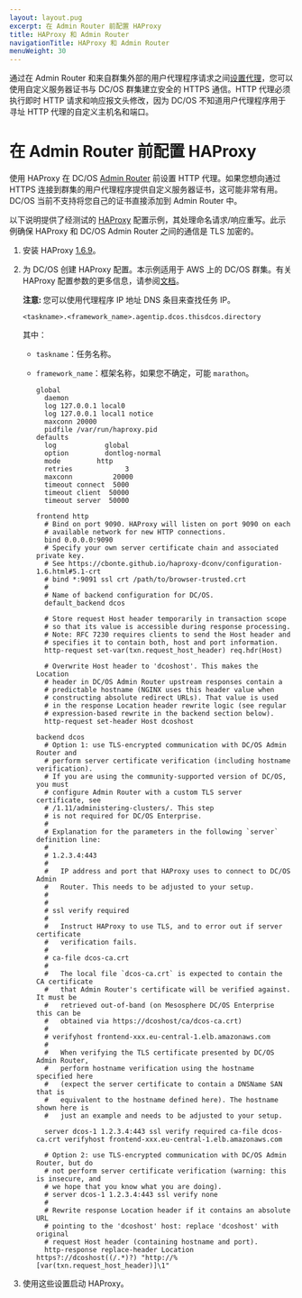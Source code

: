 ```yaml
---
layout: layout.pug
excerpt: 在 Admin Router 前配置 HAProxy
title: HAProxy 和 Admin Router
navigationTitle: HAProxy 和 Admin Router
menuWeight: 30
---
```



通过在 Admin Router 和来自群集外部的用户代理程序请求之间[设置代理](#HAProxy)，您可以使用自定义服务器证书与 DC/OS 群集建立安全的 HTTPS 通信。HTTP 代理必须执行即时 HTTP 请求和响应报文头修改，因为 DC/OS 不知道用户代理程序用于寻址 HTTP 代理的自定义主机名和端口。

# <a name="HAProxy"></a>在 Admin Router 前配置 HAProxy

使用 HAProxy 在 DC/OS [Admin Router](/cn/1.11/overview/architecture/components/#admin-router) 前设置 HTTP 代理。如果您想向通过 HTTPS 连接到群集的用户代理程序提供自定义服务器证书，这可能非常有用。DC/OS 当前不支持将您自己的证书直接添加到 Admin Router 中。

以下说明提供了经测试的 [HAProxy](http://www.haproxy.org/) 配置示例，其处理命名请求/响应重写。此示例确保 HAProxy 和 DC/OS Admin Router 之间的通信是 TLS 加密的。

1. 安装 HAProxy [1.6.9](http://www.haproxy.org/#down)。

1. 为 DC/OS 创建 HAProxy 配置。本示例适用于 AWS 上的 DC/OS 群集。有关 HAProxy 配置参数的更多信息，请参阅[文档](https://cbonte.github.io/haproxy-dconv/configuration-1.6.html#3)。

    <p class="message--note"><strong>注意: </strong>您可以使用代理程序 IP 地址 DNS 条目来查找任务 IP。</p>

      ```
      <taskname>.<framework_name>.agentip.dcos.thisdcos.directory
      ```

    其中：

    * `taskname`：任务名称。
    * `framework_name`：框架名称，如果您不确定，可能 `marathon`。

      ```
      global
        daemon
        log 127.0.0.1 local0
        log 127.0.0.1 local1 notice
        maxconn 20000
        pidfile /var/run/haproxy.pid
      defaults
        log            global
        option         dontlog-normal
        mode		 http
        retries             3
        maxconn          20000
        timeout connect  5000
        timeout client  50000
        timeout server  50000

      frontend http
        # Bind on port 9090. HAProxy will listen on port 9090 on each
        # available network for new HTTP connections.
        bind 0.0.0.0:9090
        # Specify your own server certificate chain and associated private key.
        # See https://cbonte.github.io/haproxy-dconv/configuration-1.6.html#5.1-crt
        # bind *:9091 ssl crt /path/to/browser-trusted.crt
        #
        # Name of backend configuration for DC/OS.
        default_backend dcos

        # Store request Host header temporarily in transaction scope
        # so that its value is accessible during response processing.
        # Note: RFC 7230 requires clients to send the Host header and
        # specifies it to contain both, host and port information.
        http-request set-var(txn.request_host_header) req.hdr(Host)

        # Overwrite Host header to 'dcoshost'. This makes the Location
        # header in DC/OS Admin Router upstream responses contain a
        # predictable hostname (NGINX uses this header value when
        # constructing absolute redirect URLs). That value is used
        # in the response Location header rewrite logic (see regular
        # expression-based rewrite in the backend section below).
        http-request set-header Host dcoshost

      backend dcos
        # Option 1: use TLS-encrypted communication with DC/OS Admin Router and
        # perform server certificate verification (including hostname verification).
        # If you are using the community-supported version of DC/OS, you must
        # configure Admin Router with a custom TLS server certificate, see
        # /1.11/administering-clusters/. This step
        # is not required for DC/OS Enterprise.
        #
        # Explanation for the parameters in the following `server` definition line:
        #
        # 1.2.3.4:443
        #
        #   IP address and port that HAProxy uses to connect to DC/OS Admin
        #   Router. This needs to be adjusted to your setup.
        #   
        #
        # ssl verify required
        #
        #   Instruct HAProxy to use TLS, and to error out if server certificate
        #   verification fails.
        #
        # ca-file dcos-ca.crt
        #
        #   The local file `dcos-ca.crt` is expected to contain the CA certificate
        #   that Admin Router's certificate will be verified against. It must be
        #   retrieved out-of-band (on Mesosphere DC/OS Enterprise this can be
        #   obtained via https://dcoshost/ca/dcos-ca.crt)
        #
        # verifyhost frontend-xxx.eu-central-1.elb.amazonaws.com
        #
        #   When verifying the TLS certificate presented by DC/OS Admin Router,
        #   perform hostname verification using the hostname specified here
        #   (expect the server certificate to contain a DNSName SAN that is
        #   equivalent to the hostname defined here). The hostname shown here is
        #   just an example and needs to be adjusted to your setup.

        server dcos-1 1.2.3.4:443 ssl verify required ca-file dcos-ca.crt verifyhost frontend-xxx.eu-central-1.elb.amazonaws.com

        # Option 2: use TLS-encrypted communication with DC/OS Admin Router, but do
        # not perform server certificate verification (warning: this is insecure, and
        # we hope that you know what you are doing).
        # server dcos-1 1.2.3.4:443 ssl verify none
        #
        # Rewrite response Location header if it contains an absolute URL
        # pointing to the 'dcoshost' host: replace 'dcoshost' with original
        # request Host header (containing hostname and port).
        http-response replace-header Location https?://dcoshost((/.*)?) "http://%[var(txn.request_host_header)]\1"
      ```

1. 使用这些设置启动 HAProxy。
